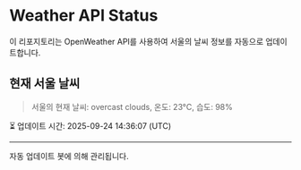 
# Weather API Status

이 리포지토리는 OpenWeather API를 사용하여 서울의 날씨 정보를 자동으로 업데이트합니다.

## 현재 서울 날씨
> 서울의 현재 날씨: overcast clouds, 온도: 23°C, 습도: 98%

⏳ 업데이트 시간: 2025-09-24 14:36:07 (UTC)

---
자동 업데이트 봇에 의해 관리됩니다.
